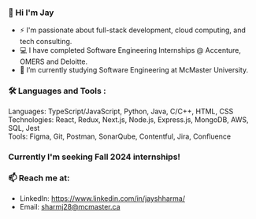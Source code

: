 ### 👋 Hi I'm Jay

- ⚡ I'm passionate about full-stack development, cloud computing, and tech consulting.
- 💻 I have completed Software Engineering Internships @ Accenture, OMERS and Deloitte.
- 🔭 I’m currently studying Software Engineering at McMaster University.

### 🛠 Languages and Tools :
Languages: TypeScript/JavaScript, Python, Java, C/C++, HTML, CSS <br/>
Technologies: React, Redux, Next.js, Node.js, Express.js, MongoDB, AWS, SQL, Jest <br/>
Tools: Figma, Git, Postman, SonarQube, Contentful, Jira, Confluence

### Currently I'm seeking Fall 2024 internships!
### 📫 Reach me at: 
- LinkedIn: https://www.linkedin.com/in/jayshharma/
- Email: sharmj28@mcmaster.ca

